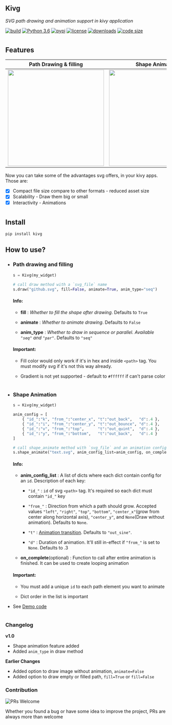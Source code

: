 ## Kivg
*SVG path drawing and animation support in kivy application*

[![build](https://travis-ci.com/shashi278/svg-anim-kivy.svg?branch=main)](https://travis-ci.org/github/shashi278/svg-anim-kivy/) [![Python 3.6](https://img.shields.io/pypi/pyversions/kivymd)](https://www.python.org/downloads/release/python-360/) [![pypi](https://img.shields.io/pypi/v/kivg)](https://pypi.org/project/Kivg/) [![license](https://img.shields.io/github/license/shashi278/svg-anim-kivy)](https://github.com/shashi278/svg-anim-kivy/blob/main/LICENSE) [![downloads](https://img.shields.io/pypi/dm/kivg)](https://pypi.org/project/Kivg/) [![code size](https://img.shields.io/github/languages/code-size/shashi278/svg-anim-kivy)]()

#

## Features
| **Path Drawing & filling** | **Shape Animation** |
| :-------------: |:-------------:|
| <img src="https://raw.githubusercontent.com/shashi278/svg-anim-kivy/main/demo/svg_demo.gif" width=300> | <img src="https://raw.githubusercontent.com/shashi278/svg-anim-kivy/main/demo/adv_svg_anim.gif" width=300> |

Now you can take some of the advantages svg offers, in your kivy apps. Those are:
- [x] Compact file size compare to other formats - reduced asset size
- [x] Scalability - Draw them big or small
- [x] Interactivity - Animations

#

## Install
```bash
pip install kivg
```

## How to use?
- ### Path drawing and filling

    ```python
    s = Kivg(my_widget)

    # call draw method with a `svg_file` name
    s.draw("github.svg", fill=False, animate=True, anim_type="seq")

    ```
    #### Info:
    - **fill** : *Whether to fill the shape after drawing*. Defaults to `True`

    - **animate** : *Whether to animate drawing*. Defaults to `False`

    - **anim_type** : *Whether to draw in sequence or parallel. Available `"seq"` and `"par"`*. Defaults to `"seq"`

    #### Important:
    - Fill color would only work if it's in hex and inside `<path>` tag. You must modify svg if it's not this way already.

    - Gradient is not yet supported - default to `#ffffff` if can't parse color
    #
- ### Shape Animation
    ```python
    s = Kivg(my_widget)

    anim_config = [
        { "id_":"k", "from_":"center_x", "t":"out_back",   "d":.4 },
        { "id_":"i", "from_":"center_y", "t":"out_bounce", "d":.4 },
        { "id_":"v", "from_":"top",      "t":"out_quint",  "d":.4 },
        { "id_":"y", "from_":"bottom",   "t":"out_back",   "d":.4 }
    ]

    # call shape_animate method with `svg_file` and an animation config list and optional callback
    s.shape_animate("text.svg", anim_config_list=anim_config, on_complete=lambda *args: print("Completed!"))
    ```
    #### Info:
    - **anim_config_list** : A list of dicts where each dict contain config for an `id`. Description of each key:
        - `"id_"` : `id` of svg `<path>` tag. It's required so each dict must contain `"id_"` key

        - `"from_"` : Direction from which a path should grow. Accepted values `"left"`, `"right"`, `"top"`, `"bottom"`, `"center_x"`(grow from center along horizontal axis), `"center_y"`, and `None`(Draw without animation). Defaults to `None`.

        - `"t"` : [Animation transition](https://kivy.org/doc/stable/api-kivy.animation.html?highlight=animation#kivy.animation.AnimationTransition). Defaults to `"out_sine"`.

        - `"d"` : Duration of animation. It'll still in-effect if `"from_"` is set to `None`. Defaults to .3

    - **on_complete**(optional) : Function to call after entire animation is finished. It can be used to create looping animation

    #### Important:
    - You must add a unique `id` to each path element you want to animate

    - Dict order in the list is important

* See [Demo code](https://raw.githubusercontent.com/shashi278/svg-anim-kivy/main/demo/main.py)
#

### Changelog

**v1.0**
* Shape animation feature added
* Added `anim_type` in draw method

**Earlier Changes**
* Added option to draw image without animation, `animate=False`
* Added option to draw empty or filled path, `fill=True` or `fill=False`

### Contribution

![PRs Welcome](https://img.shields.io/badge/PRs-welcome-brightgreen.svg?style=flat-square)

Whether you found a bug or have some idea to improve the project, PRs are always more than welcome
